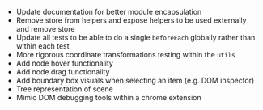 - Update documentation for better module encapsulation
- Remove store from helpers and expose helpers to be used externally and remove store
- Update all tests to be able to do a single `beforeEach` globally rather than within each test
- More rigorous coordinate transformations testing within the `utils`
- Add node hover functionality
- Add node drag functionality
- Add boundary box visuals when selecting an item (e.g. DOM inspector)
- Tree representation of scene
- Mimic DOM debugging tools within a chrome extension